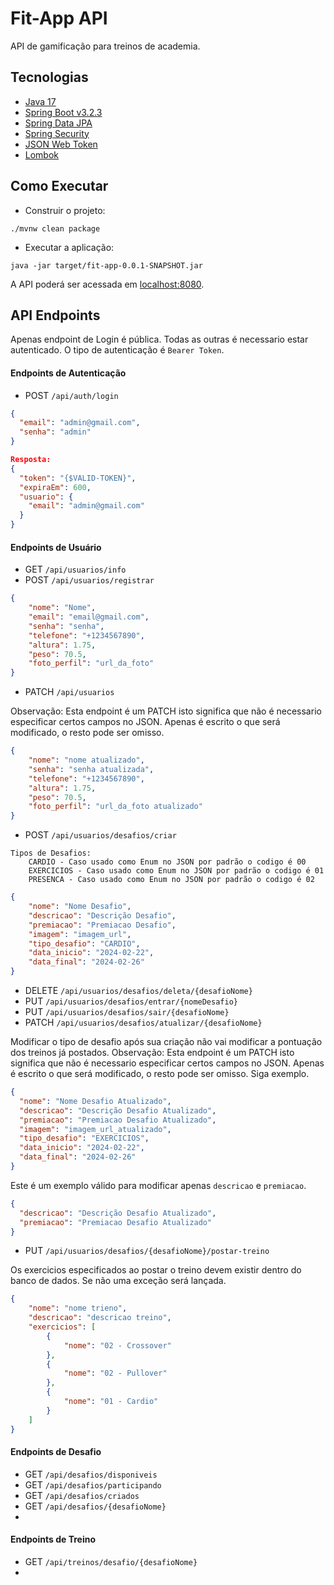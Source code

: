 # Fit-App API
API de gamificação para treinos de academia.

## Tecnologias
- [Java 17](https://docs.oracle.com/en/java/javase/17/)
- [Spring Boot v3.2.3](https://spring.io/projects/spring-boot)
- [Spring Data JPA](https://docs.spring.io/spring-data/data-jpa/docs/current/reference/html/#repositories)
- [Spring Security](https://docs.spring.io/spring-security/reference/index.html)
- [JSON Web Token](https://jwt.io/introduction)
- [Lombok](https://projectlombok.org/features/)

## Como Executar

- Construir o projeto:

```
./mvnw clean package
```

- Executar a aplicação:

```
java -jar target/fit-app-0.0.1-SNAPSHOT.jar
```

A API poderá ser acessada em [localhost:8080](http://localhost:8080).

## API Endpoints

Apenas endpoint de Login é pública. Todas as outras é necessario estar autenticado. 
O tipo de autenticação é `Bearer Token`. 

#### Endpoints de Autenticação

- POST `/api/auth/login`
```json
{
  "email": "admin@gmail.com",
  "senha": "admin"
}

Resposta:
{
  "token": "{$VALID-TOKEN}",
  "expiraEm": 600,
  "usuario": {
    "email": "admin@gmail.com"
  }
}
```

#### Endpoints de Usuário

- GET `/api/usuarios/info`
- POST `/api/usuarios/registrar`
```json
{
    "nome": "Nome",
    "email": "email@gmail.com",
    "senha": "senha",
    "telefone": "+1234567890",
    "altura": 1.75,
    "peso": 70.5,
    "foto_perfil": "url_da_foto"
}
```
- PATCH `/api/usuarios`

Observação: Esta endpoint é um PATCH isto significa que não é necessario especificar certos campos no JSON. Apenas é escrito o que será modificado, o resto pode ser omisso.
```json
{
    "nome": "nome atualizado",
    "senha": "senha atualizada",
    "telefone": "+1234567890",
    "altura": 1.75,
    "peso": 70.5,
    "foto_perfil": "url_da_foto atualizado"
}
```
- POST `/api/usuarios/desafios/criar`
```text
Tipos de Desafios:
    CARDIO - Caso usado como Enum no JSON por padrão o codigo é 00
    EXERCICIOS - Caso usado como Enum no JSON por padrão o codigo é 01
    PRESENCA - Caso usado como Enum no JSON por padrão o codigo é 02
```
```json
{
    "nome": "Nome Desafio",
    "descricao": "Descrição Desafio",
    "premiacao": "Premiacao Desafio",
    "imagem": "imagem_url",
    "tipo_desafio": "CARDIO",
    "data_inicio": "2024-02-22",
    "data_final": "2024-02-26"
}
```
- DELETE `/api/usuarios/desafios/deleta/{desafioNome}`
- PUT `/api/usuarios/desafios/entrar/{nomeDesafio}`
- PUT `/api/usuarios/desafios/sair/{desafioNome}`
- PATCH `/api/usuarios/desafios/atualizar/{desafioNome}`

Modificar o tipo de desafio após sua criação não vai modificar a pontuação dos treinos já postados.
Observação: Esta endpoint é um PATCH isto significa que não é necessario especificar certos campos no JSON. 
Apenas é escrito o que será modificado, o resto pode ser omisso. Siga exemplo.
```json
{
  "nome": "Nome Desafio Atualizado",
  "descricao": "Descrição Desafio Atualizado",
  "premiacao": "Premiacao Desafio Atualizado",
  "imagem": "imagem_url_atualizado",
  "tipo_desafio": "EXERCICIOS",
  "data_inicio": "2024-02-22",
  "data_final": "2024-02-26"
}
```
Este é um exemplo válido para modificar apenas `descricao` e `premiacao`.
```json
{
  "descricao": "Descrição Desafio Atualizado",
  "premiacao": "Premiacao Desafio Atualizado"
}
```
- PUT `/api/usuarios/desafios/{desafioNome}/postar-treino`

Os exercicios especificados ao postar o treino devem existir dentro do banco de dados. 
Se não uma exceção será lançada.
```json
{
    "nome": "nome trieno",
    "descricao": "descricao treino",
    "exercicios": [
        {
            "nome": "02 - Crossover"
        },
        {
            "nome": "02 - Pullover"
        },
        {
            "nome": "01 - Cardio"
        }
    ]
}
```

#### Endpoints de Desafio

- GET `/api/desafios/disponiveis`
- GET `/api/desafios/participando`
- GET `/api/desafios/criados`
- GET `/api/desafios/{desafioNome}`
- 
#### Endpoints de Treino

- GET `/api/treinos/desafio/{desafioNome}`
- 